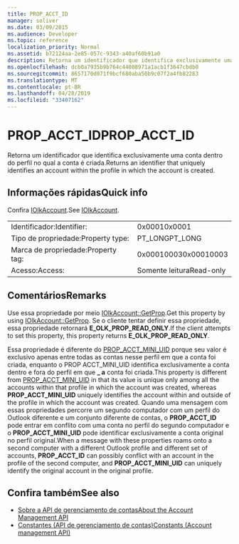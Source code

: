 ```yaml
---
title: PROP_ACCT_ID
manager: soliver
ms.date: 03/09/2015
ms.audience: Developer
ms.topic: reference
localization_priority: Normal
ms.assetid: b72124aa-2e85-057c-9343-a40af60b91a0
description: Retorna um identificador que identifica exclusivamente uma conta dentro do perfil no qual a conta é criada.
ms.openlocfilehash: dcb0a7935b9b764c44088971a1acb1f3647cbdb0
ms.sourcegitcommit: 8657170d071f9bcf680aba50b9c07f2a4fb82283
ms.translationtype: MT
ms.contentlocale: pt-BR
ms.lasthandoff: 04/28/2019
ms.locfileid: "33407162"
---
```

# <a name="prop_acct_id"></a><span data-ttu-id="3f83d-103">PROP_ACCT_ID</span><span class="sxs-lookup"><span data-stu-id="3f83d-103">PROP_ACCT_ID</span></span>

<span data-ttu-id="3f83d-104">Retorna um identificador que identifica exclusivamente uma conta dentro do perfil no qual a conta é criada.</span><span class="sxs-lookup"><span data-stu-id="3f83d-104">Returns an identifier that uniquely identifies an account within the profile in which the account is created.</span></span>
  
## <a name="quick-info"></a><span data-ttu-id="3f83d-105">Informações rápidas</span><span class="sxs-lookup"><span data-stu-id="3f83d-105">Quick info</span></span>

<span data-ttu-id="3f83d-106">Confira [IOlkAccount](iolkaccount.md).</span><span class="sxs-lookup"><span data-stu-id="3f83d-106">See [IOlkAccount](iolkaccount.md).</span></span>
  
|||
|:-----|:-----|
|<span data-ttu-id="3f83d-107">Identificador:</span><span class="sxs-lookup"><span data-stu-id="3f83d-107">Identifier:</span></span>  <br/> |<span data-ttu-id="3f83d-108">0x0001</span><span class="sxs-lookup"><span data-stu-id="3f83d-108">0x0001</span></span>  <br/> |
|<span data-ttu-id="3f83d-109">Tipo de propriedade:</span><span class="sxs-lookup"><span data-stu-id="3f83d-109">Property type:</span></span>  <br/> |<span data-ttu-id="3f83d-110">PT_LONG</span><span class="sxs-lookup"><span data-stu-id="3f83d-110">PT_LONG</span></span>  <br/> |
|<span data-ttu-id="3f83d-111">Marca de propriedade:</span><span class="sxs-lookup"><span data-stu-id="3f83d-111">Property tag:</span></span>  <br/> |<span data-ttu-id="3f83d-112">0x00010003</span><span class="sxs-lookup"><span data-stu-id="3f83d-112">0x00010003</span></span>  <br/> |
|<span data-ttu-id="3f83d-113">Acesso:</span><span class="sxs-lookup"><span data-stu-id="3f83d-113">Access:</span></span>  <br/> |<span data-ttu-id="3f83d-114">Somente leitura</span><span class="sxs-lookup"><span data-stu-id="3f83d-114">Read-only</span></span>  <br/> |
   
## <a name="remarks"></a><span data-ttu-id="3f83d-115">Comentários</span><span class="sxs-lookup"><span data-stu-id="3f83d-115">Remarks</span></span>

<span data-ttu-id="3f83d-116">Use essa propriedade por meio [IOlkAccount::GetProp](iolkaccount-getprop.md).</span><span class="sxs-lookup"><span data-stu-id="3f83d-116">Get this property by using [IOlkAccount::GetProp](iolkaccount-getprop.md).</span></span> <span data-ttu-id="3f83d-117">Se o cliente tentar definir essa propriedade, essa propriedade retornará **E_OLK_PROP_READ_ONLY**.</span><span class="sxs-lookup"><span data-stu-id="3f83d-117">If the client attempts to set this property, this property returns **E_OLK_PROP_READ_ONLY**.</span></span> 
  
<span data-ttu-id="3f83d-118">Essa propriedade é diferente do [PROP_ACCT_MINI_UID](prop_acct_mini_uid.md) porque seu valor é exclusivo apenas entre todas as contas nesse perfil em que a conta foi criada, enquanto o PROP ACCT_MINI_UID identifica exclusivamente a conta dentro e fora do perfil em que **\_ a** conta foi criada.</span><span class="sxs-lookup"><span data-stu-id="3f83d-118">This property is different from [PROP_ACCT_MINI_UID](prop_acct_mini_uid.md) in that its value is unique only among all the accounts within that profile in which the account was created, whereas **PROP\_ACCT_MINI_UID** uniquely identifies the account within and outside of the profile in which the account was created.</span></span> <span data-ttu-id="3f83d-119">Quando uma mensagem com essas propriedades percorre um segundo computador com um perfil do Outlook diferente e um conjunto diferente de contas, o **PROP_ACCT_ID** pode entrar em conflito com uma conta no perfil do segundo computador e o **PROP_ACCT_MINI_UID** pode identificar exclusivamente a conta original no perfil original.</span><span class="sxs-lookup"><span data-stu-id="3f83d-119">When a message with these properties roams onto a second computer with a different Outlook profile and different set of accounts, **PROP_ACCT_ID** can possibly conflict with an account in the profile of the second computer, and **PROP_ACCT_MINI_UID** can uniquely identify the original account in the original profile.</span></span> 
  
## <a name="see-also"></a><span data-ttu-id="3f83d-120">Confira também</span><span class="sxs-lookup"><span data-stu-id="3f83d-120">See also</span></span>

- [<span data-ttu-id="3f83d-121">Sobre a API de gerenciamento de contas</span><span class="sxs-lookup"><span data-stu-id="3f83d-121">About the Account Management API</span></span>](about-the-account-management-api.md)  
- [<span data-ttu-id="3f83d-122">Constantes (API de gerenciamento de contas)</span><span class="sxs-lookup"><span data-stu-id="3f83d-122">Constants (Account management API)</span></span>](constants-account-management-api.md)

